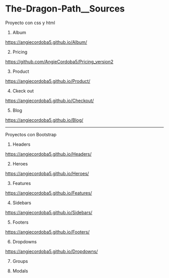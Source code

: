 # The-Dragon-Path__Sources

Proyecto con css y html

1. Album

https://angiecordoba5.github.io/Album/

2. Pricing

https://github.com/AngieCordoba5/Pricing_version2

3. Product

https://angiecordoba5.github.io/Product/

4. Ckeck out

https://angiecordoba5.github.io/Checkout/

5. Blog

https://angiecordoba5.github.io/Blog/

------------------------------------------------------

Proyectos con Bootstrap

1. Headers

https://angiecordoba5.github.io/Headers/

2. Heroes

https://angiecordoba5.github.io/Heroes/

3. Features

https://angiecordoba5.github.io/Features/

4. Sidebars

https://angiecordoba5.github.io/Sidebars/

5. Footers

https://angiecordoba5.github.io/Footers/

6. Dropdowns

https://angiecordoba5.github.io/Dropdowns/

7. Groups


8. Modals


